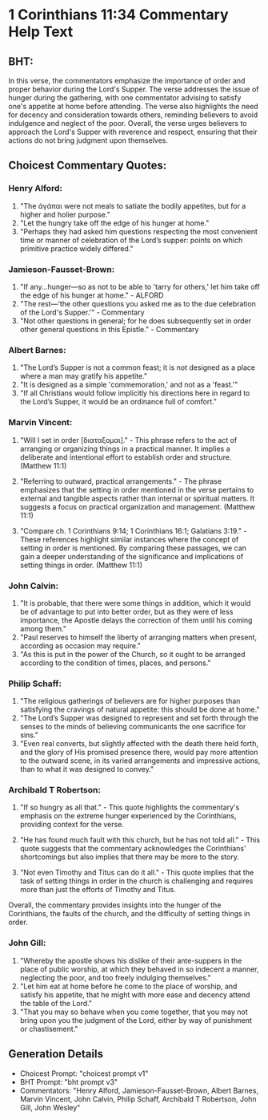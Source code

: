 # 1 Corinthians 11:34 Commentary Help Text

## BHT:
In this verse, the commentators emphasize the importance of order and proper behavior during the Lord's Supper. The verse addresses the issue of hunger during the gathering, with one commentator advising to satisfy one's appetite at home before attending. The verse also highlights the need for decency and consideration towards others, reminding believers to avoid indulgence and neglect of the poor. Overall, the verse urges believers to approach the Lord's Supper with reverence and respect, ensuring that their actions do not bring judgment upon themselves.

## Choicest Commentary Quotes:
### Henry Alford:
1. "The ἀγάπαι were not meals to satiate the bodily appetites, but for a higher and holier purpose."
2. "Let the hungry take off the edge of his hunger at home."
3. "Perhaps they had asked him questions respecting the most convenient time or manner of celebration of the Lord’s supper: points on which primitive practice widely differed."

### Jamieson-Fausset-Brown:
1. "If any...hunger—so as not to be able to 'tarry for others,' let him take off the edge of his hunger at home." - ALFORD
2. "The rest—'the other questions you asked me as to the due celebration of the Lord's Supper.'" - Commentary
3. "Not other questions in general; for he does subsequently set in order other general questions in this Epistle." - Commentary

### Albert Barnes:
1. "The Lord’s Supper is not a common feast; it is not designed as a place where a man may gratify his appetite."
2. "It is designed as a simple 'commemoration,' and not as a 'feast.'"
3. "If all Christians would follow implicitly his directions here in regard to the Lord’s Supper, it would be an ordinance full of comfort."

### Marvin Vincent:
1. "Will I set in order [διαταξομαι]." - This phrase refers to the act of arranging or organizing things in a practical manner. It implies a deliberate and intentional effort to establish order and structure. (Matthew 11:1)

2. "Referring to outward, practical arrangements." - The phrase emphasizes that the setting in order mentioned in the verse pertains to external and tangible aspects rather than internal or spiritual matters. It suggests a focus on practical organization and management. (Matthew 11:1)

3. "Compare ch. 1 Corinthians 9:14; 1 Corinthians 16:1; Galatians 3:19." - These references highlight similar instances where the concept of setting in order is mentioned. By comparing these passages, we can gain a deeper understanding of the significance and implications of setting things in order. (Matthew 11:1)

### John Calvin:
1. "It is probable, that there were some things in addition, which it would be of advantage to put into better order, but as they were of less importance, the Apostle delays the correction of them until his coming among them."
2. "Paul reserves to himself the liberty of arranging matters when present, according as occasion may require."
3. "As this is put in the power of the Church, so it ought to be arranged according to the condition of times, places, and persons."

### Philip Schaff:
1. "The religious gatherings of believers are for higher purposes than satisfying the cravings of natural appetite: this should be done at home."
2. "The Lord’s Supper was designed to represent and set forth through the senses to the minds of believing communicants the one sacrifice for sins."
3. "Even real converts, but slightly affected with the death there held forth, and the glory of His promised presence there, would pay more attention to the outward scene, in its varied arrangements and impressive actions, than to what it was designed to convey."

### Archibald T Robertson:
1. "If so hungry as all that." - This quote highlights the commentary's emphasis on the extreme hunger experienced by the Corinthians, providing context for the verse.

2. "He has found much fault with this church, but he has not told all." - This quote suggests that the commentary acknowledges the Corinthians' shortcomings but also implies that there may be more to the story.

3. "Not even Timothy and Titus can do it all." - This quote implies that the task of setting things in order in the church is challenging and requires more than just the efforts of Timothy and Titus.

Overall, the commentary provides insights into the hunger of the Corinthians, the faults of the church, and the difficulty of setting things in order.

### John Gill:
1. "Whereby the apostle shows his dislike of their ante-suppers in the place of public worship, at which they behaved in so indecent a manner, neglecting the poor, and too freely indulging themselves."
2. "Let him eat at home before he come to the place of worship, and satisfy his appetite, that he might with more ease and decency attend the table of the Lord."
3. "That you may so behave when you come together, that you may not bring upon you the judgment of the Lord, either by way of punishment or chastisement."


## Generation Details
- Choicest Prompt: "choicest prompt v1"
- BHT Prompt: "bht prompt v3"
- Commentators: "Henry Alford, Jamieson-Fausset-Brown, Albert Barnes, Marvin Vincent, John Calvin, Philip Schaff, Archibald T Robertson, John Gill, John Wesley"

